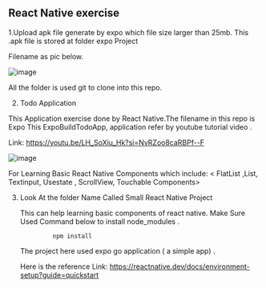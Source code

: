 ## React Native exercise
1.Upload apk file generate by expo which file size larger than 25mb. This .apk file is stored at folder expo Project 


  Filename as pic below.

  ![image](https://github.com/Soo2024/new/assets/155339318/d705505a-a022-47dd-9e3d-331c7245865d)


All the folder is used git to clone into this repo.

2. Todo Application

  This Application exercise done by React Native.The filename in this repo is Expo This ExpoBuildTodoApp, application refer by youtube tutorial video .
  
  Link: https://youtu.be/LH_SoXiu_Hk?si=NvRZoo8caRBPf--F


  ![image](https://github.com/Soo2024/new/assets/155339318/c4b1602c-c3e3-48ed-baa7-3f6e38bc498d)

  For Learning Basic React Native Components which include: < FlatList ,List, Textinput, Usestate , ScrollView, Touchable Components>
  



3. Look At the folder Name Called Small React Native Project

   This can help learning basic components of react native.
     Make Sure Used Command below to install node_modules .
   
                npm install

    The project here used expo go application ( a simple app) .

    Here is the reference Link: https://reactnative.dev/docs/environment-setup?guide=quickstart
    
  
